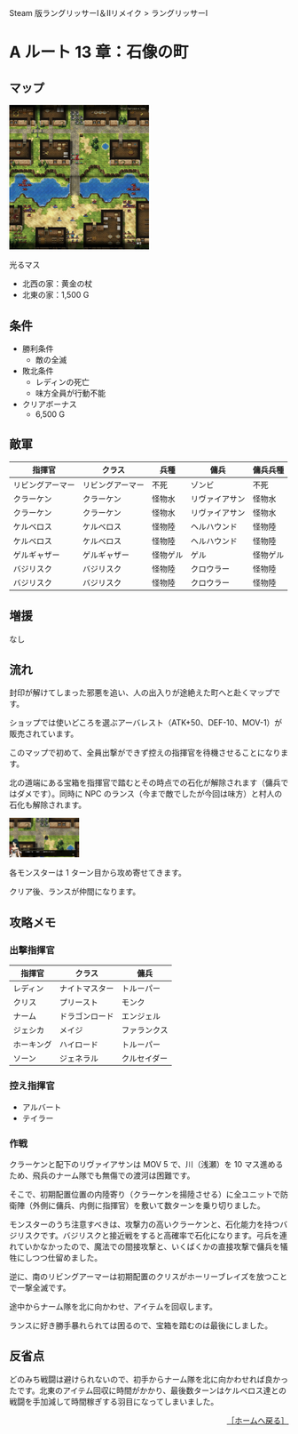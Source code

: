 Steam 版ラングリッサーⅠ＆Ⅱリメイク > ラングリッサーⅠ

# A ルート 13 章：石像の町

## マップ

<div>
  <img src="../images/Chapter13A/Map13A.jpg" width="50%">
</div>

光るマス
- 北西の家：黄金の杖
- 北東の家：1,500 G

## 条件

- 勝利条件
    - 敵の全滅
- 敗北条件
    - レディンの死亡
    - 味方全員が行動不能
- クリアボーナス
    - 6,500 G

## 敵軍

|指揮官|クラス|兵種|傭兵|傭兵兵種|
|---|---|---|---|---|
|リビングアーマー|リビングアーマー|不死|ゾンビ|不死|
|クラーケン|クラーケン|怪物水|リヴァイアサン|怪物水|
|クラーケン|クラーケン|怪物水|リヴァイアサン|怪物水|
|ケルベロス|ケルベロス|怪物陸|ヘルハウンド|怪物陸|
|ケルベロス|ケルベロス|怪物陸|ヘルハウンド|怪物陸|
|ゲルギャザー|ゲルギャザー|怪物ゲル|ゲル|怪物ゲル|
|バジリスク|バジリスク|怪物陸|クロウラー|怪物陸|
|バジリスク|バジリスク|怪物陸|クロウラー|怪物陸|

## 増援

なし

## 流れ

封印が解けてしまった邪悪を追い、人の出入りが途絶えた町へと赴くマップです。

ショップでは使いどころを選ぶアーバレスト（ATK+50、DEF-10、MOV-1）が販売されています。

このマップで初めて、全員出撃ができず控えの指揮官を待機させることになります。

北の道端にある宝箱を指揮官で踏むとその時点での石化が解除されます（傭兵ではダメです）。同時に NPC のランス（今まで敵でしたが今回は味方）と村人の石化も解除されます。
<div>
  <img src="../images/Chapter13A/Mirror.jpg" width="25%">
</div>

各モンスターは 1 ターン目から攻め寄せてきます。

クリア後、ランスが仲間になります。

## 攻略メモ

### 出撃指揮官

|指揮官|クラス|傭兵|
|---|---|---|
|レディン|ナイトマスター|トルーパー|
|クリス|プリースト|モンク|
|ナーム|ドラゴンロード|エンジェル|
|ジェシカ|メイジ|ファランクス|
|ホーキング|ハイロード|トルーパー|
|ソーン|ジェネラル|クルセイダー|

### 控え指揮官

- アルバート
- テイラー

### 作戦

クラーケンと配下のリヴァイアサンは MOV 5 で、川（浅瀬）を 10 マス進めるため、飛兵のナーム隊でも無傷での渡河は困難です。

そこで、初期配置位置の内陸寄り（クラーケンを揚陸させる）に全ユニットで防衛陣（外側に傭兵、内側に指揮官）を敷いて数ターンを乗り切りました。

モンスターのうち注意すべきは、攻撃力の高いクラーケンと、石化能力を持つバジリスクです。バジリスクと接近戦をすると高確率で石化になります。弓兵を連れていかなかったので、魔法での間接攻撃と、いくばくかの直接攻撃で傭兵を犠牲にしつつ仕留めました。

逆に、南のリビングアーマーは初期配置のクリスがホーリーブレイズを放つことで一撃全滅です。

途中からナーム隊を北に向かわせ、アイテムを回収します。

ランスに好き勝手暴れられては困るので、宝箱を踏むのは最後にしました。

## 反省点

どのみち戦闘は避けられないので、初手からナーム隊を北に向かわせれば良かったです。北東のアイテム回収に時間がかかり、最後数ターンはケルベロス達との戦闘を手加減して時間稼ぎする羽目になってしまいました。

<div align="right">
  <a href="../README.md">［ホームへ戻る］</a>
</div>
